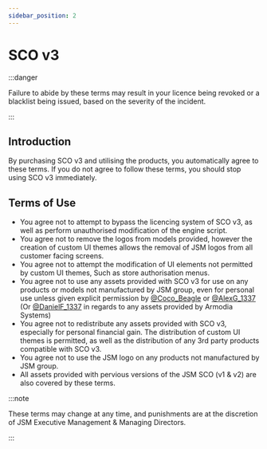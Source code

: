 ```yaml
---
sidebar_position: 2
---
```


# SCO v3

:::danger

Failure to abide by these terms may result in your licence being revoked or a blacklist being issued, based on the severity of the incident.

:::

## Introduction

By purchasing SCO v3 and utilising the products, you automatically agree to these terms. If you do not agree to follow these terms, you should stop using SCO v3 immediately.

## Terms of Use
- You agree not to attempt to bypass the licencing system of SCO v3, as well as perform unauthorised modification of the engine script.
- You agree not to remove the logos from models provided, however the creation of custom UI themes allows the removal of JSM logos from all customer facing screens.
- You agree not to attempt the modification of UI elements not permitted by custom UI themes, Such as store authorisation menus.
- You agree not to use any assets provided with SCO v3 for use on any products or models not manufactured by JSM group, even for personal use unless given explicit permission by [@Coco_Beagle](https://discord.com/users/519596116359249925) or [@AlexG_1337](https://discord.com/users/280442052590698496) (Or [@DanielF_1337](https://discord.com/users/229515266608857088) in regards to any assets provided by Armodia Systems)
- You agree not to redistribute any assets provided with SCO v3, especially for personal financial gain. The distribution of custom UI themes is permitted, as well as the distribution of any 3rd party products compatible with SCO v3.
- You agree not to use the JSM logo on any products not manufactured by JSM group.
- All assets provided with pervious versions of the JSM SCO (v1 & v2) are also covered by these terms.

:::note

These terms may change at any time, and punishments are at the discretion of JSM Executive Management & Managing Directors.

:::
